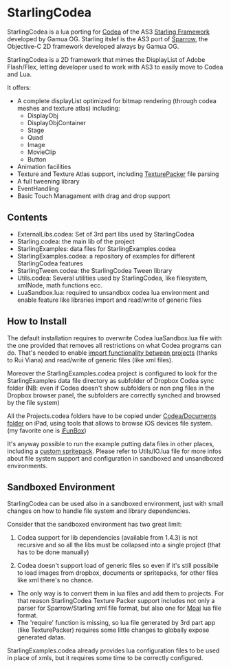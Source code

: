 StarlingCodea
=============

StarlingCodea is a lua porting for [Codea](http://twolivesleft.com/Codea/) of the AS3 
[Starling Framework](http://gamua.com/starling/) developed by Gamua OG. Starling itslef is the AS3 port of 
[Sparrow](http://gamua.com/sparrow/), the Objective-C 2D framework developed always by Gamua OG. 

StarlingCodea is a 2D framework that mimes the DisplayList of Adobe Flash/Flex, letting developer used to work
with AS3 to easily move to Codea and Lua.

It offers:

- A complete displayList optimized for bitmap rendering (through codea meshes and texture atlas) including:
  - DisplayObj
  - DisplayObjContainer
  - Stage
  - Quad
  - Image
  - MovieClip
  - Button
- Animation facilities
- Texture and Texture Atlas support, including [TexturePacker](http://www.codeandweb.com/) file parsing
- A full tweening library
- EventHandling
- Basic Touch Managament with drag and drop support

Contents
--------

- ExternalLibs.codea: Set of 3rd part libs used by StarlingCodea
- Starling.codea: the main lib of the project
- StarlingExamples: data files for StarlingExamples.codea
- StarlingExamples.codea: a repository of examples for different StarlingCodea features
- StarlingTween.codea: the StarlingCodea Tween library
- Utils.codea: Several utilities used by StarlingCodea, like filesystem, xmlNode, math functions ecc.
- LuaSandbox.lua: required to unsandbox codea lua environment and enable feature like libraries import and read/write of generic files

How to Install
--------------

The default installation requires to overwrite Codea luaSandbox.lua file with the one provided that removes all 
restrictions on what Codea programs can do. That's needed to enable 
[import functionality between projects](http://twolivesleft.com/Codea/Talk/discussion/1087) (thanks to Rui Viana) 
and read/write of generic files (like xml files). 

Moreover the StarlingExamples.codea project is configured to look for the StarlingExamples data file directory 
as subfolder of Dropbox Codea sync folder (NB: even if Codea doesn't show subfolders or non png files in the Dropbox browser 
panel, the subfolders are correctly synched and browsed by the file system)

All the Projects.codea folders have to be copied under [Codea/Documents folder](https://bitbucket.org/TwoLivesLeft/codea/wiki/com.twolivesleft.Codify) 
on iPad, using tools that allows to browse iOS devices file system. (my favorite one is [iFunBox](http://www.i-funbox.com/))

It's anyway possible to run the example putting data files in other places, including a 
[custom spritepack](https://bitbucket.org/TwoLivesLeft/codea/wiki/com.twolivesleft.Codify). Please refer to 
Utils/IO.lua file for more infos about file system support and configuration in sandboxed and unsandboxed environments.

Sandboxed Environment
---------------------

StarlingCodea can be used also in a sandboxed environment, just with small changes on how to handle file system and 
library dependencies.

Consider that the sandboxed environment has two great limit:

1. Codea support for lib dependencies (available from 1.4.3) is not recursive and so all the libs must be collapsed 
into a single project (that has to be done manually)

2. Codea doesn't support load of generic files so even if it's still possibile to load images from dropbox, 
documents or spritepacks, for other files like xml there's no chance. 
  - The only way is to convert them in lua files and add them to projects. For that reason StarlingCodea Texture Packer support includes not only a parser for Sparrow/Starling xml file format, but also one for [Moai](http://getmoai.com/) lua file format. 
  - The 'require' function is missing, so lua file generated by 3rd part app (like TexturePacker) requires some little changes to globally expose generated datas. 

StarlingExamples.codea already provides lua configuration files to be used in place of xmls, but it requires some time to
be correctly configured.